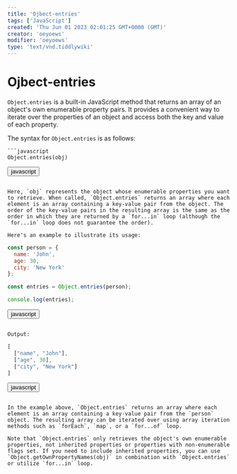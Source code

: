 ```yaml
---
title: 'Ojbect-entries'
tags: ['JavaScript']
created: 'Thu Jun 01 2023 02:01:25 GMT+0000 (GMT)'
creator: 'oeyoews'
modifier: 'oeyoews'
type: 'text/vnd.tiddlywiki'
---
```


# Ojbect-entries

`Object.entries` is a built-in JavaScript method that returns an array of an object's own enumerable property pairs. It provides a convenient way to iterate over the properties of an object and access both the key and value of each property.

The syntax for `Object.entries` is as follows:

```
```javascript
Object.entries(obj)
```

<button>javascript</button>
```

Here, `obj` represents the object whose enumerable properties you want to retrieve. When called, `Object.entries` returns an array where each element is an array containing a key-value pair from the object. The order of the key-value pairs in the resulting array is the same as the order in which they are returned by a `for...in` loop (although the `for...in` loop does not guarantee the order).

Here's an example to illustrate its usage:

```
```javascript
const person = {
  name: 'John',
  age: 30,
  city: 'New York'
};

const entries = Object.entries(person);

console.log(entries);
```

<button>javascript</button>
```

Output:

```
```javascript
[
  ["name", "John"],
  ["age", 30],
  ["city", "New York"]
]
```

<button>javascript</button>
```

In the example above, `Object.entries` returns an array where each element is an array containing a key-value pair from the `person` object. The resulting array can be iterated over using array iteration methods such as `forEach`, `map`, or a `for...of` loop.

Note that `Object.entries` only retrieves the object's own enumerable properties, not inherited properties or properties with non-enumerable flags set. If you need to include inherited properties, you can use `Object.getOwnPropertyNames(obj)` in combination with `Object.entries` or utilize `for...in` loop.
